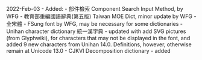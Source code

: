2022-Feb-03   - Added:
                  - 部件檢索 Component Search Input Method, by WFG
                  - 教育部重編國語辭典(第五版) Taiwan MOE Dict, minor update by WFG
                  - 全宋體 - FSung font by WFG, may be necessary for some dictionaries
                  - Unihan character dictionary 統一漢字典 - updated with add SVG pictures (from Glyphwiki), for characters that may not be displayed in the font, and added 9 new characters from Unihan 14.0.  Definitions, however, otherwise remain at Unicode 13.0
                  - CJKVI Decomposition dictionary - added
